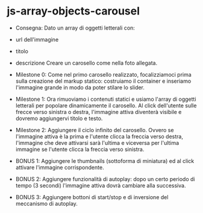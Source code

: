 # js-array-objects-carousel

- Consegna:
Dato un array di oggetti letterali con:
 - url dell'immagine
 - titolo
 - descrizione
Creare un carosello come nella foto allegata.

- Milestone 0:
Come nel primo carosello realizzato, focalizziamoci prima sulla creazione del markup statico: costruiamo il container e inseriamo l'immagine grande in modo da poter stilare lo slider.

- Milestone 1:
Ora rimuoviamo i contenuti statici e usiamo l'array di oggetti letterali per popolare dinamicamente il carosello.
Al click dell'utente sulle frecce verso sinistra o destra, l'immagine attiva diventerà visibile e dovremo aggiungervi titolo e testo.

- Milestone 2:
Aggiungere il ciclo infinito del carosello. Ovvero se l'immagine attiva è la prima e l'utente clicca la freccia verso destra, l'immagine che deve attivarsi sarà l'ultima e viceversa per l'ultima immagine se l'utente clicca la freccia verso sinistra.

- BONUS 1:
Aggiungere le thumbnails (sottoforma di miniatura) ed al click attivare l'immagine corrispondente.

- BONUS 2:
Aggiungere funzionalità di autoplay: dopo un certo periodo di tempo (3 secondi) l'immagine attiva dovrà cambiare alla successiva.

- BONUS 3:
Aggiungere bottoni di start/stop e di inversione del meccanismo di autoplay.
